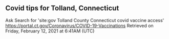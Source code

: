 ## Covid tips for Tolland, Connecticut

Ask Search for 'site:gov Tolland County Connecticut covid vaccine access'
https://portal.ct.gov/Coronavirus/COVID-19-Vaccinations
Retrieved on Friday, February 12, 2021 at 6:41AM (UTC)